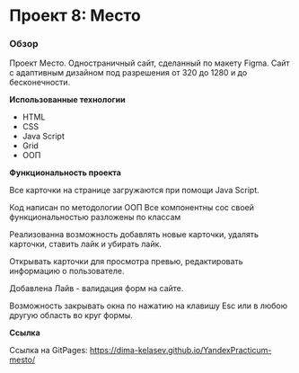 # Проект 8: Место

### Обзор

Проект Место. Одностраничный сайт, сделанный по макету Figma. Сайт с 
адаптивным дизайном под разрешения от 320 до 1280 и до бесконечности.

**Использованные технологии**

* HTML
* CSS 
* Java Script 
* Grid 
* ООП

**Функциональность проекта**


Все карточки на странице загружаются при помощи Java Script.

Код написан по методологии ООП
Все компонентны сос своей функциональностью разложены по классам

Реализованна возможность добавлять новые карточки, удалять карточки,
ставить лайк и убирать лайк.

Открывать карточки для просмотра превью, редактировать информацию о пользователе.


Добавлена Лайв - валидация форм на сайте.


Возможность закрывать окна по нажатию на клавишу Esc или в любою другую область во
круг формы.


**Cсылка**

Ссылка на GitPages: https://dima-kelasev.github.io/YandexPracticum-mesto/
